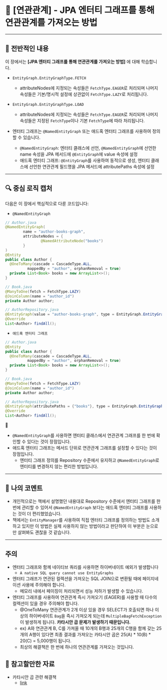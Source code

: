 # 📘 [연관관계] - JPA 엔터티 그래프를 통해 연관관계를 가져오는 방법

---

## 📖 전반적인 내용

이 장에서는 **[JPA 엔터티 그래프를 통해 연관관계를 가져오는 방법]** 에 대해 학습합니다.

- `EntityGraph.EntityGraphType.FETCH`
  - attributeNodes에 지정되는 속성들은 `FetchType.EAGER`로 처리되며 나머지 속성들은 기본/명시적 설정에 상관없이 `FetchType.LAZY`로 처리됩니다.
- `EntityGraph.EntityGraphType.LOAD`
  - attributeNodes에 지정되는 속성들은 `FetchType.EAGER`로 처리되며 나머지 속성들은 지정된 `FetchType`이나 기본 `FetchType`에 따라 처리됩니다.

- 엔터티 그래프는 `@NamedEntityGraph` 또는 애드혹 엔터티 그래프를 사용하여 정의할 수 있습니다.
  - `@NamedEntityGraph`: 엔터티 클래스에 선언, `@NamedEntityGraph`에 선언한 name 속성을 JPA 메서드에 `@EntityGraph`에 value 속성에 설정
  - 애드혹 엔터티 그래프: `@EntityGraph`를 사용하여 동적으로 생성, 엔터티 클래스에 선언한 연관관계 필드명을 JPA 메서드에 attributePaths 속성에 설정


---

## 🔍 중심 로직 캡처

다음은 이 장에서 핵심적으로 다룬 코드입니다:

- `@NamedEntityGraph`

```java
// Author.java
@NamedEntityGraph(
        name = "author-books-graph",
        attributeNodes = {
                @NamedAttributeNode("books")
        }
)
@Entity
public class Author {
  @OneToMany(cascade = CascadeType.ALL,
          mappedBy = "author", orphanRemoval = true)
  private List<Book> books = new ArrayList<>();
}

// Book.java
@ManyToOne(fetch = FetchType.LAZY)
@JoinColumn(name = "author_id")
private Author author;

// AuthorRepository.java
@EntityGraph(value = "author-books-graph", type = EntityGraph.EntityGraphType.FETCH)
@Override
List<Author> findAll();
```

- `애드혹 엔터티 그래프`

```java
// Author.java
@Entity
public class Author {
  @OneToMany(cascade = CascadeType.ALL,
          mappedBy = "author", orphanRemoval = true)
  private List<Book> books = new ArrayList<>();
}

// Book.java
@ManyToOne(fetch = FetchType.LAZY)
@JoinColumn(name = "author_id")
private Author author;

// AuthorRepository.java
@EntityGraph(attributePaths = {"books"}, type = EntityGraph.EntityGraphType.FETCH)
@Override
List<Author> findAll();
```

📌
- `@NamedEntityGraph`를 사용하면 엔터티 클래스에서 연관관계 그래프를 한 번에 확인할 수 있다는 것이 장점입니다.
- 애드혹 엔터티 그래프는 메서드 단위로 연관관계 그래프를 설정할 수 있다는 것이 장점입니다.
  - 엔터티 그래프 정의를 Repository 수준에서 유지하고 `@NamedEntityGraph`로 엔터티를 변경하지 않는 편리한 방법입니다.

---

## 💬 나의 코멘트
- 개인적으로는 책에서 설명했던 내용대로 Repository 수준에서 엔터티 그래프를 한 번에 관리할 수 있어서 `@NamedEntityGraph` 보다는 애드혹 엔터티 그래프를 사용하는 것이 더 편리했었습니다.
- 책에서는 `EntityManager`를 사용하여 직접 엔터티 그래프를 정의하는 방법도 소개하고 있지만 이 방법은 실제 사용하지 않는 방법이라고 판단하여 이 부분은 눈으로만 살펴봐도 괜찮을 것 같습니다.

---

## 주의
- 엔터티 그래프와 함께 네이티브 쿼리를 사용하면 하이버네이트 예외가 발생합니다
  - `A native SQL query cannot use EntityGraphs`
- 엔터티 그래프가 연관된 컬렉션을 가져오는 SQL JOIN으로 변환될 때에 페이지네이션 사용에 주의해야 합니다.
  - 메모리 내에서 페이징이 처리되면서 성능 저하가 발생할 수 있습니다.
- 엔터티 그래프를 사용하여 연관관계 즉시 가져오기 (EAGER)를 사용할 때 다수의 컬렉션이 있을 경우 주의해야 합니다.
  - @OneToMany 연관관계가 2개 이상 있을 경우 SELECT가 호출되면 하나 이상의 하이버네이트 `Bag`을 즉시 가져오게 되는데
`MultipleBagFetchException`이 발생하게 됩니다. **카타시안 곱 문제가 발생하기 때문입니다.**
  - ex) A와 연관관계 B, C를 가져올 때 10개의 B행과 25개의 C행을 함께 갖는 25개의 A행이 있다면 최종 결과를 가져오는 카타시안 곱은 25(A) * 10(B) * 20(C) = 5,000행이 됩니다.
  - 최상의 해결책은 한 번에 하나의 연관관계를 가져오는 것입니다.

## 📂 참고할만한 자료

- 카타시안 곱 관련 해결책
  - [link](https://vladmihalcea.com/hibernate-multiplebagfetchexception/)
